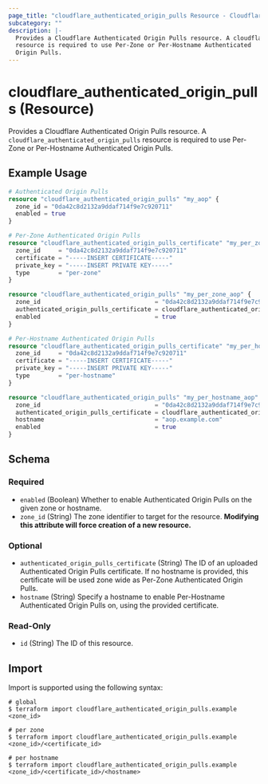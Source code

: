 ```yaml
---
page_title: "cloudflare_authenticated_origin_pulls Resource - Cloudflare"
subcategory: ""
description: |-
  Provides a Cloudflare Authenticated Origin Pulls resource. A cloudflare_authenticated_origin_pulls
  resource is required to use Per-Zone or Per-Hostname Authenticated
  Origin Pulls.
---
```


# cloudflare_authenticated_origin_pulls (Resource)

Provides a Cloudflare Authenticated Origin Pulls resource. A `cloudflare_authenticated_origin_pulls`
resource is required to use Per-Zone or Per-Hostname Authenticated
Origin Pulls.

## Example Usage

```terraform
# Authenticated Origin Pulls
resource "cloudflare_authenticated_origin_pulls" "my_aop" {
  zone_id = "0da42c8d2132a9ddaf714f9e7c920711"
  enabled = true
}

# Per-Zone Authenticated Origin Pulls
resource "cloudflare_authenticated_origin_pulls_certificate" "my_per_zone_aop_cert" {
  zone_id     = "0da42c8d2132a9ddaf714f9e7c920711"
  certificate = "-----INSERT CERTIFICATE-----"
  private_key = "-----INSERT PRIVATE KEY-----"
  type        = "per-zone"
}

resource "cloudflare_authenticated_origin_pulls" "my_per_zone_aop" {
  zone_id                                = "0da42c8d2132a9ddaf714f9e7c920711"
  authenticated_origin_pulls_certificate = cloudflare_authenticated_origin_pulls_certificate.my_per_zone_aop_cert.id
  enabled                                = true
}

# Per-Hostname Authenticated Origin Pulls
resource "cloudflare_authenticated_origin_pulls_certificate" "my_per_hostname_aop_cert" {
  zone_id     = "0da42c8d2132a9ddaf714f9e7c920711"
  certificate = "-----INSERT CERTIFICATE-----"
  private_key = "-----INSERT PRIVATE KEY-----"
  type        = "per-hostname"
}

resource "cloudflare_authenticated_origin_pulls" "my_per_hostname_aop" {
  zone_id                                = "0da42c8d2132a9ddaf714f9e7c920711"
  authenticated_origin_pulls_certificate = cloudflare_authenticated_origin_pulls_certificate.my_per_hostname_aop_cert.id
  hostname                               = "aop.example.com"
  enabled                                = true
}
```
<!-- schema generated by tfplugindocs -->
## Schema

### Required

- `enabled` (Boolean) Whether to enable Authenticated Origin Pulls on the given zone or hostname.
- `zone_id` (String) The zone identifier to target for the resource. **Modifying this attribute will force creation of a new resource.**

### Optional

- `authenticated_origin_pulls_certificate` (String) The ID of an uploaded Authenticated Origin Pulls certificate. If no hostname is provided, this certificate will be used zone wide as Per-Zone Authenticated Origin Pulls.
- `hostname` (String) Specify a hostname to enable Per-Hostname Authenticated Origin Pulls on, using the provided certificate.

### Read-Only

- `id` (String) The ID of this resource.

## Import

Import is supported using the following syntax:

```shell
# global
$ terraform import cloudflare_authenticated_origin_pulls.example <zone_id>

# per zone
$ terraform import cloudflare_authenticated_origin_pulls.example <zone_id>/<certificate_id>

# per hostname
$ terraform import cloudflare_authenticated_origin_pulls.example <zone_id>/<certificate_id>/<hostname>
```
